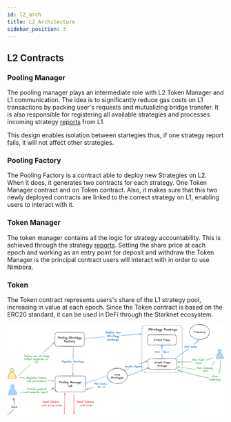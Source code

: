 ```yaml
---
id: l2_arch
title: L2 Architecture
sidebar_position: 3
---
```


## L2 Contracts

### Pooling Manager

The pooling manager plays an intermediate role with L2 Token Manager and L1 communication. The idea is to significantly reduce gas costs on L1 transactions by packing user's requests and mutualizing bridge transfer. It is also responsible for registering all available strategies and processes incoming strategy [reports](/docs/contracts/reports.md) from L1. 

This design enables isolation between startegies thus, if one strategy report fails, it will not affect other strategies.

### Pooling Factory

The Pooling Factory is a contract able to deploy new Strategies on L2. When it does, it generates two contracts for each strategy. One Token Manager contract and on Token contract. Also, it makes sure that this two newly deployed contracts are linked to the correct strategy on L1, enabling users to interact with it.

### Token Manager

The token manager contains all the logic for strategy accountability. This is achieved through the strategy [reports](/docs/contracts/reports.md). Setting the share price at each epoch and working as an entry point for deposit and withdraw the Token Manager is the principal contract users will interact with in order to use Nimbora.

### Token

The Token contract represents users's share of the L1 strategy pool, increasing in value at each epoch. Since the Token contract is based on the ERC20 standard, it can be used in DeFi through the Starknet ecosystem.

![l2_arch](/content/L2_arch.png)